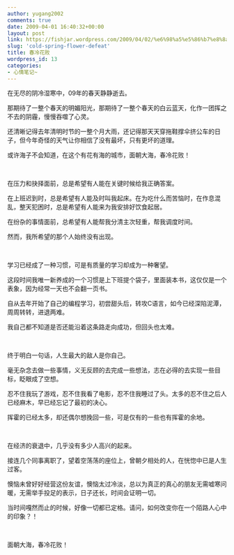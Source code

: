 ```yaml
---
author: yugang2002
comments: true
date: 2009-04-01 16:40:32+00:00
layout: post
link: https://fishjar.wordpress.com/2009/04/02/%e6%98%a5%e5%86%b7%e8%8a%b1%e8%b4%a5/
slug: 'cold-spring-flower-defeat'
title: 春冷花败
wordpress_id: 13
categories:
- 心情笔记~
---
```


在无尽的阴冷湿寒中，09年的春天静静逝去。

那期待了一整个春天的明媚阳光，那期待了一整个春天的白云蓝天，化作一团挥之不去的阴霾，慢慢吞噬了心灵。

还清晰记得去年清明时节的一整个月大雨，还记得那天天穿拖鞋撑伞挤公车的日子，但今年奇怪的天气让你相信了没有最坏，只有更坏的道理。

或许海子不会知道，在这个有花有海的城市，面朝大海，春冷花败！

 

在压力和抉择面前，总是希望有人能在关键时候给我正确答案。

在上班迟到时，总是希望有人能及时叫我起床。在为吃什么而苦恼时，在作息混乱，整天犯困时，总是希望有人能来为我安排好饮食起居。

在纷杂的事情面前，总希望有人能帮我分清主次轻重，帮我调度时间。

然而，我所希望的那个人始终没有出现。

 

学习已经成了一种习惯，可是有质量的学习却成为一种奢望。

这段时间我唯一新养成的一个习惯是上下班提个袋子，里面装本书，这仅仅是一个表象，因为经常一天也不会翻一页书。

自从去年开始了自己的编程学习，初尝甜头后，转攻C语言，如今已经深陷泥潭，周周转转，进退两难。

我自己都不知道是否还能沿着这条路走向成功，但回头也太难。

 

终于明白一句话，人生最大的敌人是你自己。

毫无杂念去做一些事情，义无反顾的去完成一些想法，志在必得的去实现一些目标，眨眼成了空想。

忍不住我玩了游戏，忍不住我看了电影，忍不住我睡过了头。太多的忍不住之后人已经麻木，早已经忘记了最初的决心。

挥霍的已经太多，却还偶尔想挽回一些，可是仅有的一些也有挥霍的余地。

 

在经济的衰退中，几乎没有多少人高兴的起来。

接连几个同事离职了，望着空荡荡的座位上，曾朝夕相处的人，在恍惚中已是人生过客。

懊恼未曾好好经营这份友谊，懊恼太过冷淡，总以为真正的真心的朋友无需嘘寒问暖，无需举手投足的表示，日子还长，时间会证明一切。

当时间嘎然而止的时候，好像一切都已定格。请问，如何改变你在一个陌路人心中的印象？！

 

面朝大海，春冷花败！
